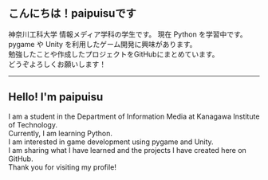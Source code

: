 ## こんにちは！paipuisuです

神奈川工科大学 情報メディア学科の学生です。
現在 Python を学習中です。
pygame や Unity を利用したゲーム開発に興味があります。  
勉強したことや作成したプロジェクトをGitHubにまとめています。  
どうぞよろしくお願いします！

---

## Hello! I'm paipuisu

I am a student in the Department of Information Media at Kanagawa Institute of Technology.  
Currently, I am learning Python.  
I am interested in game development using pygame and Unity.  
I am sharing what I have learned and the projects I have created here on GitHub.  
Thank you for visiting my profile!
<!--
**paipuisu/paipuisu** is a ✨ _special_ ✨ repository because its `README.md` (this file) appears on your GitHub profile.

Here are some ideas to get you started:

- 🔭 I’m currently working on ...
- 🌱 I’m currently learning ...
- 👯 I’m looking to collaborate on ...
- 🤔 I’m looking for help with ...
- 💬 Ask me about ...
- 📫 How to reach me: ...
- 😄 Pronouns: ...
- ⚡ Fun fact: ...
-->
